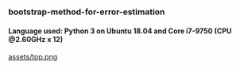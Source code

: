 ### bootstrap-method-for-error-estimation
#### Language used: Python 3 on Ubuntu 18.04 and Core i7-9750 (CPU @2.60GHz x 12)

[assets/top.png](Alt)
